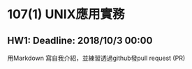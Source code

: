 # 107(1) UNIX應用實務

## HW1: Deadline: 2018/10/3 00:00 
用Markdown 寫自我介紹，並練習透過github發pull request (PR)

